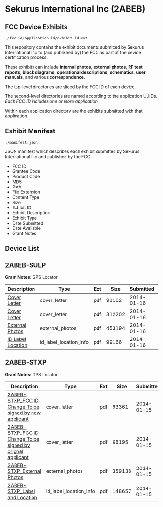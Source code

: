 # Sekurus International Inc (2ABEB)
## FCC Device Exhibits

```
./fcc-id/application-id/exhibit-id.ext
```

This repository contains the exhibit documents submitted by Sekurus International Inc to (and published by) the FCC as part of the device certification process.

These exhibits can include **internal photos**, **external photos**, **RF test reports**, **block diagrams**, **operational descriptions**, **schematics**, **user manuals**, and various **correspondence**.

The top-level directories are sliced by the FCC ID of each device.

The second-level directories are named according to the application UUIDs. *Each FCC ID includes one or more application.*

Within each application directory are the exhibits submitted with that application. 

## Exhibit Manifest

```
./manifest.json
```

JSON manifest which describes each exhibit submitted by Sekurus International Inc and published by the FCC.

- FCC ID
- Grantee Code
- Product Code
- MD5
- Path
- File Extension
- Content Type
- Size
- Exhibit ID
- Exhibit Description
- Exhibit Type
- Date Submitted
- Date Available
- Grant Notes

## Device List
## 2ABEB-SULP
**Grant Notes:** GPS Locator

| Description | Type | Ext | Size | Submitted | Available |
| ----------- | ---- | --- | ---- | --------- | --------- |
| [Cover Letter](2ABEB-SULP/6a6d3e6102d8081729d60aa7b01b734e/2167684.pdf) | cover_letter | pdf | 91162 | 2014-01-16 | 2014-01-16 |
| [Cover Letter](2ABEB-SULP/6a6d3e6102d8081729d60aa7b01b734e/2167685.pdf) | cover_letter | pdf | 312202 | 2014-01-16 | 2014-01-16 |
| [External Photos](2ABEB-SULP/6a6d3e6102d8081729d60aa7b01b734e/2167683.pdf) | external_photos | pdf | 453194 | 2014-01-16 | 2014-01-16 |
| [ID Label Location](2ABEB-SULP/6a6d3e6102d8081729d60aa7b01b734e/2167686.pdf) | id_label_location_info | pdf | 99166 | 2014-01-16 | 2014-01-16 |
## 2ABEB-STXP
**Grant Notes:** GPS Locator

| Description | Type | Ext | Size | Submitted | Available |
| ----------- | ---- | --- | ---- | --------- | --------- |
| [2ABEB-STXP_FCC ID Change To be signed by new applicant](2ABEB-STXP/be2eb441a440ffcaebc85dbced293ada/2167412.pdf) | cover_letter | pdf | 93361 | 2014-01-15 | 2014-01-16 |
| [2ABEB-STXP_FCC ID Change To be signed by orignal applicant](2ABEB-STXP/be2eb441a440ffcaebc85dbced293ada/2167413.pdf) | cover_letter | pdf | 68195 | 2014-01-15 | 2014-01-16 |
| [2ABEB-STXP_External Photos](2ABEB-STXP/be2eb441a440ffcaebc85dbced293ada/2167415.pdf) | external_photos | pdf | 359138 | 2014-01-15 | 2014-01-16 |
| [2ABEB-STXP_Label and Location](2ABEB-STXP/be2eb441a440ffcaebc85dbced293ada/2167414.pdf) | id_label_location_info | pdf | 148657 | 2014-01-15 | 2014-01-16 |
